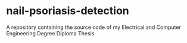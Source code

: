 # nail-psoriasis-detection
A repository containing the source code of my Electrical and Computer Engineering Degree Diploma Thesis
